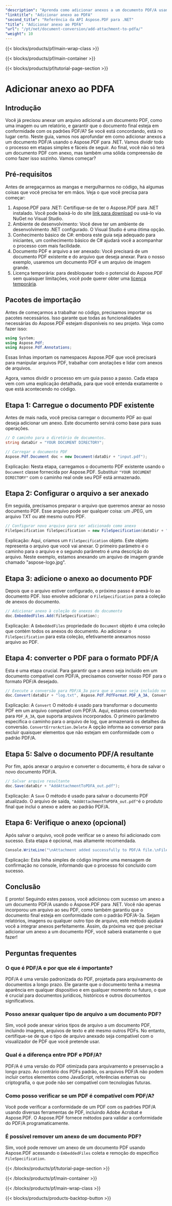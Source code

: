 ```yaml
---
"description": "Aprenda como adicionar anexos a um documento PDF/A usando o Aspose.PDF para .NET com este guia passo a passo."
"linktitle": "Adicionar anexo ao PDFA"
"second_title": "Referência da API Aspose.PDF para .NET"
"title": "Adicionar anexo ao PDFA"
"url": "/pt/net/document-conversion/add-attachment-to-pdfa/"
"weight": 10
---
```


{{< blocks/products/pf/main-wrap-class >}}

{{< blocks/products/pf/main-container >}}

{{< blocks/products/pf/tutorial-page-section >}}

# Adicionar anexo ao PDFA

## Introdução

Você já precisou anexar um arquivo adicional a um documento PDF, como uma imagem ou um relatório, e garantir que o documento final esteja em conformidade com os padrões PDF/A? Se você está concordando, está no lugar certo. Neste guia, vamos nos aprofundar em como adicionar anexos a um documento PDF/A usando o Aspose.PDF para .NET. Vamos dividir todo o processo em etapas simples e fáceis de seguir. Ao final, você não só terá um documento PDF com anexo, mas também uma sólida compreensão de como fazer isso sozinho. Vamos começar?

## Pré-requisitos

Antes de arregaçarmos as mangas e mergulharmos no código, há algumas coisas que você precisa ter em mãos. Veja o que você precisa para começar:

1. Aspose.PDF para .NET: Certifique-se de ter o Aspose.PDF para .NET instalado. Você pode baixá-lo do site [link para download](https://releases.aspose.com/pdf/net/) ou usá-lo via NuGet no Visual Studio.
2. Ambiente de desenvolvimento: Você deve ter um ambiente de desenvolvimento .NET configurado. O Visual Studio é uma ótima opção.
3. Conhecimento básico de C#: embora este guia seja adequado para iniciantes, um conhecimento básico de C# ajudará você a acompanhar o processo com mais facilidade.
4. Documento PDF e arquivo a ser anexado: Você precisará de um documento PDF existente e do arquivo que deseja anexar. Para o nosso exemplo, usaremos um documento PDF e um arquivo de imagem grande.
5. Licença temporária: para desbloquear todo o potencial do Aspose.PDF sem quaisquer limitações, você pode querer obter uma [licença temporária](https://purchase.aspose.com/temporary-license/).

## Pacotes de importação

Antes de começarmos a trabalhar no código, precisamos importar os pacotes necessários. Isso garante que todas as funcionalidades necessárias do Aspose.PDF estejam disponíveis no seu projeto. Veja como fazer isso:

```csharp
using System;
using Aspose.Pdf;
using Aspose.Pdf.Annotations;
```

Essas linhas importam os namespaces Aspose.PDF que você precisará para manipular arquivos PDF, trabalhar com anotações e lidar com anexos de arquivos.

Agora, vamos dividir o processo em um guia passo a passo. Cada etapa vem com uma explicação detalhada, para que você entenda exatamente o que está acontecendo no código.

## Etapa 1: Carregue o documento PDF existente

Antes de mais nada, você precisa carregar o documento PDF ao qual deseja adicionar um anexo. Este documento servirá como base para suas operações.

```csharp
// O caminho para o diretório de documentos.
string dataDir = "YOUR DOCUMENT DIRECTORY";

// Carregar o documento PDF
Aspose.Pdf.Document doc = new Document(dataDir + "input.pdf");
```

Explicação: Nesta etapa, carregamos o documento PDF existente usando o `Document` classe fornecida por Aspose.PDF. Substituir `"YOUR DOCUMENT DIRECTORY"` com o caminho real onde seu PDF está armazenado.

## Etapa 2: Configurar o arquivo a ser anexado

Em seguida, precisamos preparar o arquivo que queremos anexar ao nosso documento PDF. Esse arquivo pode ser qualquer coisa: um JPEG, um arquivo TXT ou até mesmo outro PDF.

```csharp
// Configurar novo arquivo para ser adicionado como anexo
FileSpecification fileSpecification = new FileSpecification(dataDir + "aspose-logo.jpg", "Large Image file");
```

Explicação: Aqui, criamos um `FileSpecification` objeto. Este objeto representa o arquivo que você vai anexar. O primeiro parâmetro é o caminho para o arquivo e o segundo parâmetro é uma descrição do arquivo. Neste exemplo, estamos anexando um arquivo de imagem grande chamado "aspose-logo.jpg".

## Etapa 3: adicione o anexo ao documento PDF

Depois que o arquivo estiver configurado, o próximo passo é anexá-lo ao documento PDF. Isso envolve adicionar o `FileSpecification` para a coleção de anexos do documento.

```csharp
// Adicionar anexo à coleção de anexos do documento
doc.EmbeddedFiles.Add(fileSpecification);
```

Explicação: A `EmbeddedFiles` propriedade do `Document` objeto é uma coleção que contém todos os anexos do documento. Ao adicionar o `FileSpecification` para esta coleção, efetivamente anexamos nosso arquivo ao PDF.

## Etapa 4: converter o PDF para o formato PDF/A

Esta é uma etapa crucial. Para garantir que o anexo seja incluído em um documento compatível com PDF/A, precisamos converter nosso PDF para o formato PDF/A desejado.

```csharp
// Execute a conversão para PDF/A_3a para que o anexo seja incluído no arquivo resultante
doc.Convert(dataDir + "log.txt", Aspose.Pdf.PdfFormat.PDF_A_3A, ConvertErrorAction.Delete);
```

Explicação: A `Convert` O método é usado para transformar o documento PDF em um arquivo compatível com PDF/A. Aqui, estamos convertendo para `PDF_A_3A`, que suporta arquivos incorporados. O primeiro parâmetro especifica o caminho para o arquivo de log, que armazenará os detalhes da conversão. `ConvertErrorAction.Delete` A opção informa ao conversor para excluir quaisquer elementos que não estejam em conformidade com o padrão PDF/A.

## Etapa 5: Salve o documento PDF/A resultante

Por fim, após anexar o arquivo e converter o documento, é hora de salvar o novo documento PDF/A.

```csharp
// Salvar arquivo resultante
doc.Save(dataDir + "AddAttachmentToPDFA_out.pdf");
```

Explicação: A `Save` O método é usado para salvar o documento PDF atualizado. O arquivo de saída, `"AddAttachmentToPDFA_out.pdf"`é o produto final que inclui o anexo e adere ao padrão PDF/A.

## Etapa 6: Verifique o anexo (opcional)

Após salvar o arquivo, você pode verificar se o anexo foi adicionado com sucesso. Esta etapa é opcional, mas altamente recomendada.

```csharp
Console.WriteLine("\nAttachment added successfully to PDF/A file.\nFile saved at " + dataDir);
```

Explicação: Esta linha simples de código imprime uma mensagem de confirmação no console, informando que o processo foi concluído com sucesso.

## Conclusão

E pronto! Seguindo estes passos, você adicionou com sucesso um anexo a um documento PDF/A usando o Aspose.PDF para .NET. Você não apenas incorporou um arquivo ao seu PDF, como também garantiu que o documento final esteja em conformidade com o padrão PDF/A-3a. Sejam relatórios, imagens ou qualquer outro tipo de arquivo, este método ajudará você a integrar anexos perfeitamente. Assim, da próxima vez que precisar adicionar um anexo a um documento PDF, você saberá exatamente o que fazer!

## Perguntas frequentes

### O que é PDF/A e por que ele é importante?  
PDF/A é uma versão padronizada do PDF, projetada para arquivamento de documentos a longo prazo. Ele garante que o documento tenha a mesma aparência em qualquer dispositivo e em qualquer momento no futuro, o que é crucial para documentos jurídicos, históricos e outros documentos significativos.

### Posso anexar qualquer tipo de arquivo a um documento PDF?  
Sim, você pode anexar vários tipos de arquivo a um documento PDF, incluindo imagens, arquivos de texto e até mesmo outros PDFs. No entanto, certifique-se de que o tipo de arquivo anexado seja compatível com o visualizador de PDF que você pretende usar.

### Qual é a diferença entre PDF e PDF/A?  
PDF/A é uma versão do PDF otimizada para arquivamento e preservação a longo prazo. Ao contrário dos PDFs padrão, os arquivos PDF/A não podem incluir certos elementos como JavaScript, referências externas ou criptografia, o que pode não ser compatível com tecnologias futuras.

### Como posso verificar se um PDF é compatível com PDF/A?  
Você pode verificar a conformidade de um PDF com os padrões PDF/A usando diversas ferramentas de PDF, incluindo Adobe Acrobat e Aspose.PDF. O Aspose.PDF fornece métodos para validar a conformidade do PDF/A programaticamente.

### É possível remover um anexo de um documento PDF?  
Sim, você pode remover um anexo de um documento PDF usando Aspose.PDF acessando o `EmbeddedFiles` coleta e remoção do específico `FileSpecification`.

{{< /blocks/products/pf/tutorial-page-section >}}

{{< /blocks/products/pf/main-container >}}

{{< /blocks/products/pf/main-wrap-class >}}

{{< blocks/products/products-backtop-button >}}